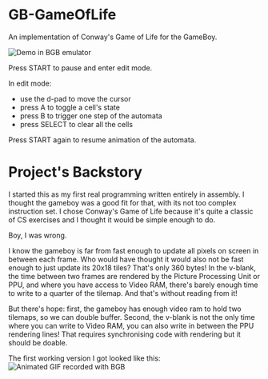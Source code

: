 # GB-GameOfLife
An implementation of Conway's Game of Life for the GameBoy.

![Demo in BGB emulator](https://media.giphy.com/media/eBfnDCcS8WgimCU7X9/giphy.gif)

Press START to pause and enter edit mode.

In edit mode:
- use the d-pad to move the cursor
- press A to toggle a cell's state
- press B to trigger one step of the automata
- press SELECT to clear all the cells

Press START again to resume animation of the automata.

# Project's Backstory
I started this as my first real programming written entirely in assembly.
I thought the gameboy was a good fit for that, with its not too complex
instruction set. I chose Conway's Game of Life because it's quite a
classic of CS exercises and I thought it would be simple enough to do.

Boy, I was wrong.

I know the gameboy is far from fast enough to update all pixels on
screen in between each frame. Who would have thought it would also
not be fast enough to just update its 20x18 tiles? That's only 360
bytes! In the v-blank, the time between two frames are rendered by
the Picture Processing Unit or PPU, and where you have access to 
Video RAM, there's barely enough time to write to a quarter of the
tilemap. And that's without reading from it!

But there's hope: first, the gameboy has enough video ram to hold
two tilemaps, so we can double buffer. Second, the v-blank is not
the only time where you can write to Video RAM, you can also write
in between the PPU rendering lines! That requires synchronising code
with rendering but it should be doable.

The first working version I got looked like this:
![Animated GIF recorded with BGB](https://media.giphy.com/media/4Zf4UukPqZzAYWIqye/giphy.gif)
